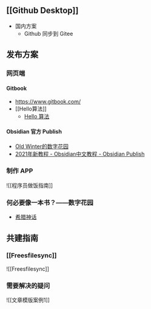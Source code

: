 
## [[Github Desktop]]
- 国内方案 
	- Github 同步到 Gitee

## 发布方案

### 网页端
#### Gitbook
-  https://www.gitbook.com/
- [[Hello算法]]
	- [Hello 算法](https://www.hello-algo.com/)

#### Obsidian 官方 Publish
-   [Old Winter的数字花园](https://garden.oldwinter.top/)
-   [2021年新教程 - Obsidian中文教程 - Obsidian Publish](https://publish.obsidian.md/chinesehelp/01+2021%E6%96%B0%E6%95%99%E7%A8%8B/2021%E5%B9%B4%E6%96%B0%E6%95%99%E7%A8%8B)

### 制作 APP
![[程序员做饭指南]]

### 何必要像一本书？——数字花园
-   [希腊神话](https://github.com/Lihaogx/graph-note-of-greek-myth)

## 共建指南
### [[Freesfilesync]]
![[Freesfilesync]]

### 需要解决的疑问
![[文章模版案例1]]
